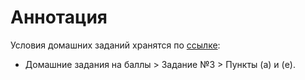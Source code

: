 # Аннотация

Условия домашних заданий хранятся по [ссылке](https://github.com/shd/tt2019/blob/master/hw-theory.pdf):

* Домашние задания на баллы > Задание №3 > Пункты (a) и (e).